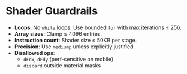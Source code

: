 # Shader Guardrails

- **Loops**: No `while` loops. Use bounded `for` with max iterations ≤ 256.
- **Array sizes**: Clamp ≤ 4096 entries.
- **Instruction count**: Shader size ≤ 50KB per stage.
- **Precision**: Use `mediump` unless explicitly justified.
- **Disallowed ops**:
  - `dFdx`, `dFdy` (perf-sensitive on mobile)
  - `discard` outside material masks
